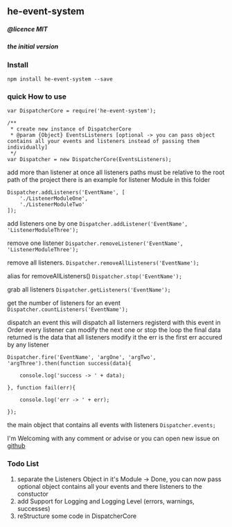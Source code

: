 ## he-event-system
##### @licence MIT
##### the initial version

### Install
`npm install he-event-system --save`

### quick How to use

    var DispatcherCore = require('he-event-system');

    /**
     * create new instance of DispatcherCore
     * @param {Object} EventsListeners [optional -> you can pass object contains all your events and listeners instead of passing them individually]
     */
    var Dispatcher = new DispatcherCore(EventsListeners);


add more than listener at once
all listeners paths must be relative to the root path of the project
there is an example for listener Module in this folder

    Dispatcher.addListeners('EventName', [
        './ListenerModuleOne',
        './ListenerModuleTwo'
    ]);


add listeners one by one
`Dispatcher.addListener('EventName', 'ListenerModuleThree');`


remove one listener
`Dispatcher.removeListener('EventName', 'ListenerModuleThree');`


remove all listeners.
`Dispatcher.removeAllListeners('EventName');`


alias for removeAllListeners()
`Dispatcher.stop('EventName');`


grab all listeners
`Dispatcher.getListeners('EventName');`


get the number of listeners for an event
`Dispatcher.countListeners('EventName');`


dispatch an event
this will dispatch all listerners registerd with this event in Order
every listener can modify the next one or stop the loop
the final data returned is the data that all listeners modify it
the err is the first err accured by any listener

    Dispatcher.fire('EventName', 'argOne', 'argTwo', 'argThree').then(function success(data){

        console.log('success -> ' + data);

    }, function fail(err){

        console.log('err -> ' + err);

    });

the main object that contains all events with listeners
`Dispatcher.events;`

I'm Welcoming with any comment or advise or you can open new issue on [github](https://github.com/ibrahimsaqr/he-event-system/issues)

### Todo List

1. separate the Listeners Object in it's Module -> Done, you can now pass optional object contains all your events and there listeners to the constuctor
2. add Support for Logging and Logging Level (errors, warnings, successes)
3. reStructure some code in DispatcherCore
